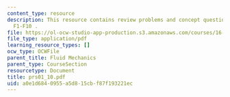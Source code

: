 ```yaml
---
content_type: resource
description: This resource contains review problems and concept questions from lectures
  F1-F10 .
file: https://ol-ocw-studio-app-production.s3.amazonaws.com/courses/16-01-unified-engineering-i-ii-iii-iv-fall-2005-spring-2006/a0e1d6840955a5d815cbf87f193221ec_prs01_10.pdf
file_type: application/pdf
learning_resource_types: []
ocw_type: OCWFile
parent_title: Fluid Mechanics
parent_type: CourseSection
resourcetype: Document
title: prs01_10.pdf
uid: a0e1d684-0955-a5d8-15cb-f87f193221ec
---
```

